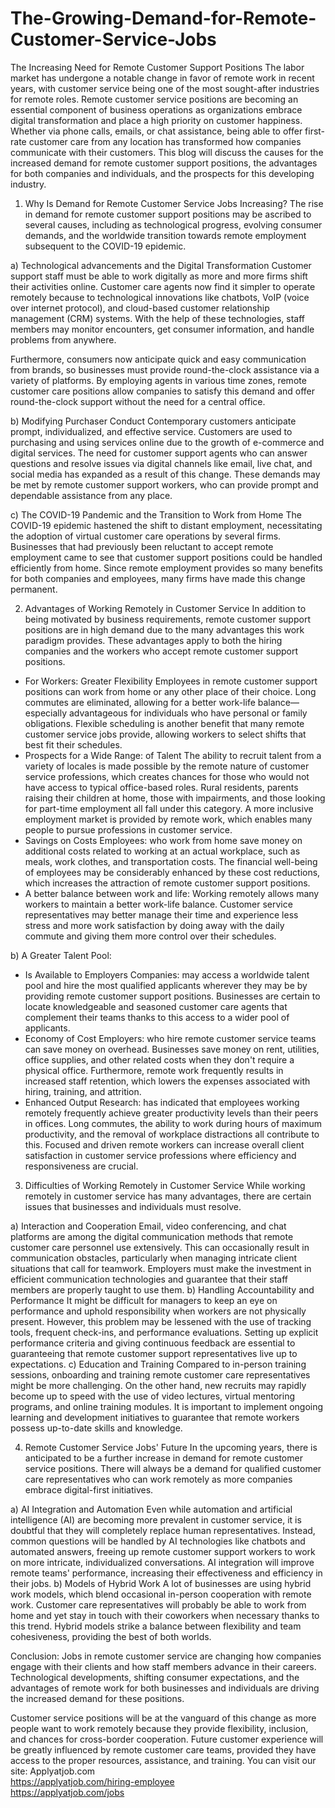 # The-Growing-Demand-for-Remote-Customer-Service-Jobs
The Increasing Need for Remote Customer Support Positions
The labor market has undergone a notable change in favor of remote work in recent years, with customer service being one of the most sought-after industries for remote roles. Remote customer service positions are becoming an essential component of business operations as organizations embrace digital transformation and place a high priority on customer happiness. Whether via phone calls, emails, or chat assistance, being able to offer first-rate customer care from any location has transformed how companies communicate with their customers. This blog will discuss the causes for the increased demand for remote customer support positions, the advantages for both companies and individuals, and the prospects for this developing industry.

1. Why Is Demand for Remote Customer Service Jobs Increasing?
The rise in demand for remote customer support positions may be ascribed to several causes, including as technological progress, evolving consumer demands, and the worldwide transition towards remote employment subsequent to the COVID-19 epidemic.

a) Technological advancements and the Digital Transformation
Customer support staff must be able to work digitally as more and more firms shift their activities online. Customer care agents now find it simpler to operate remotely because to technological innovations like chatbots, VoIP (voice over internet protocol), and cloud-based customer relationship management (CRM) systems. With the help of these technologies, staff members may monitor encounters, get consumer information, and handle problems from anywhere.

Furthermore, consumers now anticipate quick and easy communication from brands, so businesses must provide round-the-clock assistance via a variety of platforms. By employing agents in various time zones, remote customer care positions allow companies to satisfy this demand and offer round-the-clock support without the need for a central office.

b) Modifying Purchaser Conduct
Contemporary customers anticipate prompt, individualized, and effective service. Customers are used to purchasing and using services online due to the growth of e-commerce and digital services. The need for customer support agents who can answer questions and resolve issues via digital channels like email, live chat, and social media has expanded as a result of this change. These demands may be met by remote customer support workers, who can provide prompt and dependable assistance from any place.

c) The COVID-19 Pandemic and the Transition to Work from Home
The COVID-19 epidemic hastened the shift to distant employment, necessitating the adoption of virtual customer care operations by several firms. Businesses that had previously been reluctant to accept remote employment came to see that customer support positions could be handled efficiently from home. Since remote employment provides so many benefits for both companies and employees, many firms have made this change permanent.

2. Advantages of Working Remotely in Customer Service
In addition to being motivated by business requirements, remote customer support positions are in high demand due to the many advantages this work paradigm provides. These advantages apply to both the hiring companies and the workers who accept remote customer support positions.

- For Workers: Greater Flexibility Employees in remote customer support positions can work from home or any other place of their choice. Long commutes are eliminated, allowing for a better work-life balance—especially advantageous for individuals who have personal or family obligations. Flexible scheduling is another benefit that many remote customer service jobs provide, allowing workers to select shifts that best fit their schedules.
- Prospects for a Wide Range: of Talent The ability to recruit talent from a variety of locales is made possible by the remote nature of customer service professions, which creates chances for those who would not have access to typical office-based roles. Rural residents, parents raising their children at home, those with impairments, and those looking for part-time employment all fall under this category. A more inclusive employment market is provided by remote work, which enables many people to pursue professions in customer service.
- Savings on Costs Employees: who work from home save money on additional costs related to working at an actual workplace, such as meals, work clothes, and transportation costs. The financial well-being of employees may be considerably enhanced by these cost reductions, which increases the attraction of remote customer support positions.
- A better balance between work and life: Working remotely allows many workers to maintain a better work-life balance. Customer service representatives may better manage their time and experience less stress and more work satisfaction by doing away with the daily commute and giving them more control over their schedules.

b) A Greater Talent Pool: 
- Is Available to Employers Companies: may access a worldwide talent pool and hire the most qualified applicants wherever they may be by providing remote customer support positions. Businesses are certain to locate knowledgeable and seasoned customer care agents that complement their teams thanks to this access to a wider pool of applicants.
- Economy of Cost Employers: who hire remote customer service teams can save money on overhead. Businesses save money on rent, utilities, office supplies, and other related costs when they don't require a physical office. Furthermore, remote work frequently results in increased staff retention, which lowers the expenses associated with hiring, training, and attrition.
- Enhanced Output Research: has indicated that employees working remotely frequently achieve greater productivity levels than their peers in offices. Long commutes, the ability to work during hours of maximum productivity, and the removal of workplace distractions all contribute to this. Focused and driven remote workers can increase overall client satisfaction in customer service professions where efficiency and responsiveness are crucial.

3. Difficulties of Working Remotely in Customer Service
While working remotely in customer service has many advantages, there are certain issues that businesses and individuals must resolve.

a) Interaction and Cooperation
Email, video conferencing, and chat platforms are among the digital communication methods that remote customer care personnel use extensively. This can occasionally result in communication obstacles, particularly when managing intricate client situations that call for teamwork. Employers must make the investment in efficient communication technologies and guarantee that their staff members are properly taught to use them.
b) Handling Accountability and Performance
It might be difficult for managers to keep an eye on performance and uphold responsibility when workers are not physically present. However, this problem may be lessened with the use of tracking tools, frequent check-ins, and performance evaluations. Setting up explicit performance criteria and giving continuous feedback are essential to guaranteeing that remote customer support representatives live up to expectations.
c) Education and Training
Compared to in-person training sessions, onboarding and training remote customer care representatives might be more challenging. On the other hand, new recruits may rapidly become up to speed with the use of video lectures, virtual mentoring programs, and online training modules. It is important to implement ongoing learning and development initiatives to guarantee that remote workers possess up-to-date skills and knowledge.

4. Remote Customer Service Jobs' Future
In the upcoming years, there is anticipated to be a further increase in demand for remote customer service positions. There will always be a demand for qualified customer care representatives who can work remotely as more companies embrace digital-first initiatives.

a) AI Integration and Automation
Even while automation and artificial intelligence (AI) are becoming more prevalent in customer service, it is doubtful that they will completely replace human representatives. Instead, common questions will be handled by AI technologies like chatbots and automated answers, freeing up remote customer support workers to work on more intricate, individualized conversations. AI integration will improve remote teams' performance, increasing their effectiveness and efficiency in their jobs.
b) Models of Hybrid Work
A lot of businesses are using hybrid work models, which blend occasional in-person cooperation with remote work. Customer care representatives will probably be able to work from home and yet stay in touch with their coworkers when necessary thanks to this trend. Hybrid models strike a balance between flexibility and team cohesiveness, providing the best of both worlds.

Conclusion:
Jobs in remote customer service are changing how companies engage with their clients and how staff members advance in their careers. Technological developments, shifting consumer expectations, and the advantages of remote work for both businesses and individuals are driving the increased demand for these positions.

Customer service positions will be at the vanguard of this change as more people want to work remotely because they provide flexibility, inclusion, and chances for cross-border cooperation. Future customer experience will be greatly influenced by remote customer care teams, provided they have access to the proper resources, assistance, and training.
You can visit our site: Applyatjob.com<br>
 https://applyatjob.com/hiring-employee<br>
https://applyatjob.com/jobs
